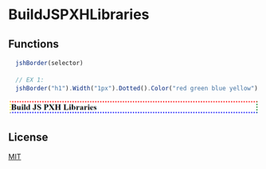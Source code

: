 # BuildJSPXHLibraries

## Functions
```javascript
  jshBorder(selector)   
  
  // EX 1:
  jshBorder("h1").Width("1px").Dotted().Color("red green blue yellow")
```
![EX 1](./assets/imgs/borders/ex1.PNG)

## License
[MIT](https://choosealicense.com/licenses/mit/)